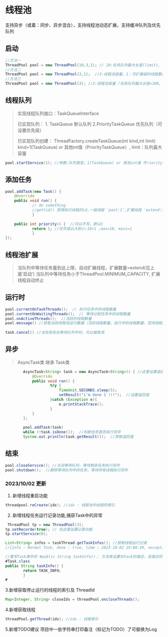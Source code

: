 # 线程池
支持异步（或着：同步、异步混合），支持线程池动态扩展，支持缓冲队列及优先队列
## 启动
```java
//方法一
ThreadPool pool = new ThreadPool(10,3,1); // 10:任务队列最大长度(limit), 3:线程池容量(size)，1：可扩展临时线程数量(extend)
//方法二
ThreadPool pool = new ThreadPool(3,1);  //3:线程池容量，1：可扩展临时线程数量 (任务队列最大长度=100)
//方法三
ThreadPool pool = new ThreadPool(3); //3:线程池容量 (任务队列最大长度=100, 可扩展临时线程数量=0)
```

## 线程队列
> 实现线程队列接口：TaskQueueInterface
> 
> 已实现队列： 1. TaskQueue 默认队列  2.PriorityTaskQueue 优先队列（可设置优先级）
> 
> 已实现队列创建： ThreadFactory.createTaskQueue(int kind,int limit) kind=1(TaskQueue) or 其他int值（PriorityTaskQueue）, limit：队列最大容量
```java
pool.startService(1); //参数:队列类型，1(TaskQueue) or 其他int值（PriorityTaskQueue）
```
## 添加任务
```java
pool.addTask(new Task() {
    @Override
    public void run() {
            // do something
            //gettid() 获得执行线程的id,一般线程 'pool:1',扩展线程 'extend:1'
            }
    
    public int priority() {  //可以不写，默认5
            return 1; //优先值从大到小:10>1 ,max=10, mini=1
            }
});
```

## 线程池扩展
> 当队列中等待任务量到达上限，自动扩展线程，扩展数量=extend(见上面‘启动’)
> 当队列中等待任务小于ThreadPool.MINIMUM_CAPACITY, 扩展线程自动终止

## 运行时
```java
pool.currentOnTaskThreads();  // 执行任务中的线程数量
pool.currentOnWaitingThreads();  // 等待分配任务中的线程数量
pool.onActiveThreads();  //活跃的线程数量
pool.message() //获取当前线程池运行数据（活跃线程数量，执行中的线程数量，空闲线程数量，等待队列中的任务数量，已完成的任务数量）
        
task.cancel() //当任务处在等待队列中时，可以被取消
```
## 异步
> AsyncTask类 继承 Task类
```java
        AsyncTask<String> task = new AsyncTask<String>() { //这里设置返回类型为String
            @Override
            public void run() {
                    try {
                        TimeUnit.SECONDS.sleep(5);
                        setResult("i'm done 1 !!!");  //设置返回值
                    }catch (Exception e){
                        e.printStackTrace();
                    }
            }
        };
        
        pool.addTask(task)
        while (!task.isDone());  //判断任务是否执行完毕
        System.out.println(task.getResult());  //获取返回值
```
## 结束
```java
pool.closeService(); //关闭等待队列，等待剩余任务执行完毕
pool.shutdown();  //删除等待队列中的任务，等待所有线程执行完毕
```
### 2023/10/02 更新
1. 新增线程重启功能
```java
threadpool.reCreate(idx); //idx : 线程池中线程的索引
```
2. 新增线程任务运行记录功能,捕获Task中的异常
```java
 ThreadPool tp = new ThreadPool(3);
tp.setRecorde(true); // 在这里设置记录功能
tp.startService(0);

List<String> infos = taskThread.getTaskInfos(); //获取线程运行记录
//{info : Normal Task, done : true, time : 2023-10-02 19:08:39, exception : / by zero}

//重写Task类中的 #public String taskInfo()； 方法来设置对task的描述，该描述将会记录在线程运行记录中的info值，默认值为 ： Normal Task
#Task.class
public String taskInfo() {
        return TASK_INFO;
        }
#
```
3.新增获取停止运行的线程的索引及 ThreadId
```java
Map<Integer, String> closeIds = threadPool.oncloseThreads();
```
4.新增获取线程
```java
threadPool.getThread(idx); //idx : 线程索引
```
5.新增TODO建议
项目中一些字符串打印备注（标记为TODO）了可替换为Log
